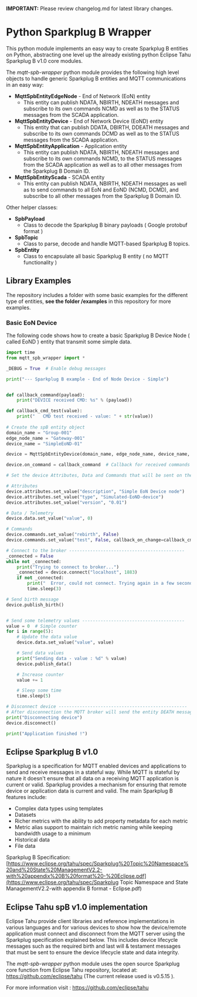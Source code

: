 **IMPORTANT:** Please review changelog.md for latest library changes.



# Python Sparkplug B Wrapper

This python module implements an easy way to create Sparkplug B entities on Python, abstracting one level up the already existing python Eclipse Tahu Sparkplug B v1.0 core modules.

The *mqtt-spb-wrapper* python module provides the following high level objects to handle generic Sparkplug B entities and MQTT communications in an easy way:

- **MqttSpbEntityEdgeNode** - End of Network (EoN) entity 
  - This entity can publish NDATA, NBIRTH, NDEATH messages and subscribe to its own commands NCMD as well as to the STATUS messages from the SCADA application.
- **MqttSpbEntityDevice** - End of Network Device (EoND) entity 
  - This entity that can publish DDATA, DBIRTH, DDEATH messages and subscribe to its own commands DCMD as well as to the STATUS messages from the SCADA application.
- **MqttSpbEntityApplication** - Application entity 
  - This entity can publish NDATA, NBIRTH, NDEATH messages and subscribe to its own commands NCMD, to the STATUS messages from the SCADA application as well as to all other messages from the Sparkplug B Domain ID.
- **MqttSpbEntityScada** - SCADA entity 
  - This entity can publish NDATA, NBIRTH, NDEATH messages as well as to send commands to all EoN and EoND (NCMD, DCMD), and subscribe to all other messages from the Sparkplug B Domain ID.

Other helper classes:

- **SpbPayload**
  - Class to decode the Sparkplug B binary payloads ( Google protobuf format )
- **SpbTopic** 
  - Class to parse, decode and handle MQTT-based Sparkplug B topics.
- **SpbEntity**
  - Class to encapsulate all basic Sparkplug B entity ( no MQTT functionality )
    


## Library Examples

The repository includes a folder with some basic examples for the different type of entities, **see the folder /examples** in this repository for more examples.

### Basic EoN Device

The following code shows how to create a basic Sparkplug B Device Node (  called EoND ) entity that transmit some simple data.

```python
import time
from mqtt_spb_wrapper import *

_DEBUG = True  # Enable debug messages

print("--- Sparkplug B example - End of Node Device - Simple")


def callback_command(payload):
    print("DEVICE received CMD: %s" % (payload))

def callback_cmd_test(value):
    print("   CMD test received - value: " + str(value))
    
# Create the spB entity object
domain_name = "Group-001"
edge_node_name = "Gateway-001"
device_name = "SimpleEoND-01"

device = MqttSpbEntityDevice(domain_name, edge_node_name, device_name, _DEBUG)

device.on_command = callback_command  # Callback for received commands

# Set the device Attributes, Data and Commands that will be sent on the DBIRTH message --------------------------

# Attributes
device.attributes.set_value("description", "Simple EoN Device node")
device.attributes.set_value("type", "Simulated-EoND-device")
device.attributes.set_value("version", "0.01")

# Data / Telemetry
device.data.set_value("value", 0)

# Commands
device.commands.set_value("rebirth", False)
device.commands.set_value("test", False, callback_on_change=callback_cmd_test) # If a test command is received, the callback will be executed.

# Connect to the broker --------------------------------------------
_connected = False
while not _connected:
    print("Trying to connect to broker...")
    _connected = device.connect("localhost", 1883)
    if not _connected:
        print("  Error, could not connect. Trying again in a few seconds ...")
        time.sleep(3)

# Send birth message
device.publish_birth()


# Send some telemetry values ---------------------------------------
value = 0  # Simple counter
for i in range(5):
    # Update the data value
    device.data.set_value("value", value)

    # Send data values
    print("Sending data - value : %d" % value)
    device.publish_data()

    # Increase counter
    value += 1

    # Sleep some time
    time.sleep(5)

# Disconnect device -------------------------------------------------
# After disconnection the MQTT broker will send the entity DEATH message.
print("Disconnecting device")
device.disconnect()

print("Application finished !")
```



## Eclipse Sparkplug B v1.0

Sparkplug is a specification for MQTT enabled devices and applications to send and receive messages in a stateful way. While MQTT is stateful by nature it doesn't ensure that all data on a receiving MQTT application is current or valid. Sparkplug provides a mechanism for ensuring that remote device or application data is current and valid. The main Sparkplug B features include:

- Complex data types using templates
- Datasets
- Richer metrics with the ability to add property metadata for each metric
- Metric alias support to maintain rich metric naming while keeping bandwidth usage to a minimum
- Historical data
- File data

Sparkplug B Specification: [https://www.eclipse.org/tahu/spec/Sparkplug%20Topic%20Namespace%20and%20State%20ManagementV2.2-with%20appendix%20B%20format%20-%20Eclipse.pdf](https://www.eclipse.org/tahu/spec/Sparkplug Topic Namespace and State ManagementV2.2-with appendix B format - Eclipse.pdf)



## Eclipse Tahu spB v1.0 implementation

Eclipse Tahu provide client libraries and reference implementations in various languages and for various devices to show how the device/remote application must connect and disconnect from the MQTT server using the Sparkplug specification explained below.  This includes device lifecycle messages such as the required birth and last will & testament messages that must be sent to ensure the device lifecycle state and data integrity.

The *mqtt-spb-wrapper* python module uses the open source Sparkplug core function from Eclipse Tahu repository, located at: https://github.com/eclipse/tahu (The current release used is v0.5.15 ).

For more information visit : https://github.com/eclipse/tahu



